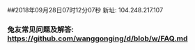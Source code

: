 ##2018年09月28日07时12分07秒 新址: 104.248.217.107
### 兔友常见问题及解答: https://github.com/wanggonging/d/blob/w/FAQ.md
